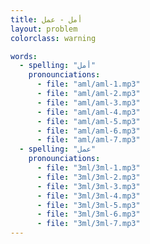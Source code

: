 ```yaml
---
title: أمل - عمل
layout: problem
colorclass: warning

words:
  - spelling: "أمل"
    pronounciations:
      - file: "aml/aml-1.mp3"
      - file: "aml/aml-2.mp3"
      - file: "aml/aml-3.mp3"
      - file: "aml/aml-4.mp3"
      - file: "aml/aml-5.mp3"
      - file: "aml/aml-6.mp3"
      - file: "aml/aml-7.mp3"
  - spelling: "عمل"
    pronounciations:
      - file: "3ml/3ml-1.mp3"
      - file: "3ml/3ml-2.mp3"
      - file: "3ml/3ml-3.mp3"
      - file: "3ml/3ml-4.mp3"
      - file: "3ml/3ml-5.mp3"
      - file: "3ml/3ml-6.mp3"
      - file: "3ml/3ml-7.mp3"
---
```

